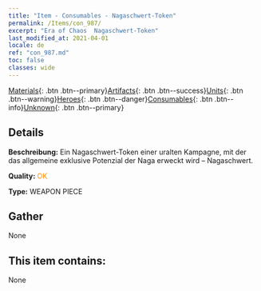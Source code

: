 ```yaml
---
title: "Item - Consumables - Nagaschwert-Token"
permalink: /Items/con_987/
excerpt: "Era of Chaos  Nagaschwert-Token"
last_modified_at: 2021-04-01
locale: de
ref: "con_987.md"
toc: false
classes: wide
---
```

 [Materials](/de/Items/){: .btn .btn--primary}[Artifacts](/de/Items/Artifacts/){: .btn .btn--success}[Units](/de/Items/Units/){: .btn .btn--warning}[Heroes](/de/Items/Heroes/){: .btn .btn--danger}[Consumables](/de/Items/Consumables/){: .btn .btn--info}[Unknown](/de/Items/Unknown/){: .btn .btn--primary}

## Details
 **Beschreibung:** Ein Nagaschwert-Token einer uralten Kampagne, mit der das allgemeine exklusive Potenzial der Naga erweckt wird – Nagaschwert.

 **Quality:** <span style="color: #FF8C00">OK</span>

 **Type:** WEAPON PIECE

## Gather

  None

## This item contains:

  None

